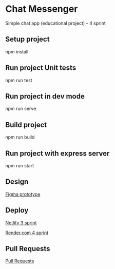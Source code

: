 # Chat Messenger
Simple chat app (educational project) - 4 sprint


## Setup project
npm install

## Run project Unit tests
npm run test

## Run project in dev mode
npm run serve

## Build project
npm run build

## Run project with express server
npm run start


## Design

[Figma prototype](https://www.figma.com/file/UDlBmPEfgZI4QcUln2tN2a/Chat_external_link-(Copy)?node-id=0%3A1&t=PRUK0xUnLGRgEr5j-0)


## Deploy

[Netlify 3 sprint](https://bright-hummingbird-dbf925.netlify.app/)

[Render.com 4 sprint](https://chat-messenger-educational-project.onrender.com)


## Pull Requests

[Pull Requests](https://github.com/odminbot/middle.messenger.praktikum.yandex/pull/5)

